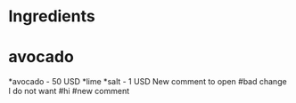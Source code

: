 # Ingredients 
# avocado
*avocado - 50 USD
*lime
*salt - 1 USD
New comment to open
#bad change I do not want
#hi 
#new comment
